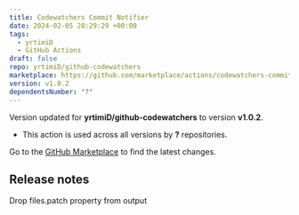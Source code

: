 ```yaml
---
title: Codewatchers Commit Notifier
date: 2024-02-05 20:29:29 +00:00
tags:
  - yrtimiD
  - GitHub Actions
draft: false
repo: yrtimiD/github-codewatchers
marketplace: https://github.com/marketplace/actions/codewatchers-commit-notifier
version: v1.0.2
dependentsNumber: "?"
---
```



Version updated for **yrtimiD/github-codewatchers** to version **v1.0.2**.
- This action is used across all versions by **?** repositories.

Go to the [GitHub Marketplace](https://github.com/marketplace/actions/codewatchers-commit-notifier) to find the latest changes.

## Release notes

Drop files.patch property from output
